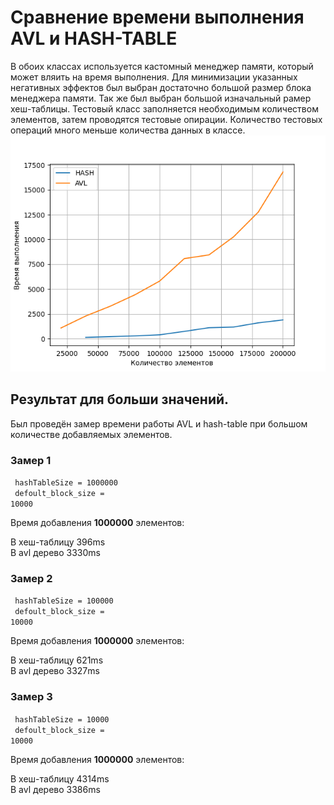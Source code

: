 # Сравнение времени выполнения AVL и HASH-TABLE
В обоих классах используется кастомный менеджер памяти, который может вляить на время выполнения. 
Для минимизации указанных негативных эффектов был выбран достаточно большой размер блока менеджера памяти. Так же был выбран большой изначальный рамер хеш-таблицы. 
Тестовый класс заполняется необходимым количеством элементов, затем проводятся тестовые опирации. Количество тестовых операций много меньше количества данных в классе.
![Результат](result.png)

## Результат для больши значений. 

Был проведён замер времени работы AVL и hash-table при большом количестве добавляемых элементов.
### Замер 1
<code> hashTableSize = 1000000</code><br>
<code> defoult_block_size = 10000</code><br>

Время добавления **1000000** элементов:

<p>
В хеш-таблицу 396ms  <br>
В avl дерево 3330ms
</p>

### Замер 2
<code> hashTableSize = 100000</code><br>
<code> defoult_block_size = 10000</code><br>

Время добавления **1000000** элементов:
<p>
В хеш-таблицу 621ms  <br>
В avl дерево 3327ms
</p>

### Замер 3
<code> hashTableSize = 10000</code><br>
<code> defoult_block_size = 10000</code><br>

Время добавления **1000000** элементов:
<p>
В хеш-таблицу 4314ms  <br>
В avl дерево 3386ms
</p>